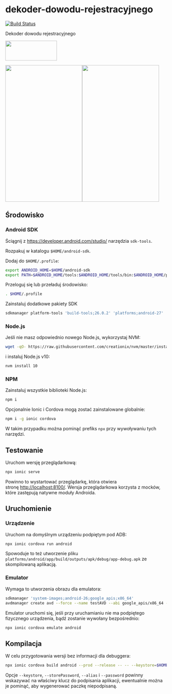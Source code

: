 # dekoder-dowodu-rejestracyjnego

<!-- markdownlint-disable MD013 -->
[![Build Status](https://secure.travis-ci.org/dex4er/dekoder-dowodu-rejestracyjnego.svg)](http://travis-ci.org/dex4er/dekoder-dowodu-rejestracyjnego)
<!-- markdownlint-enable MD013 -->

Dekoder dowodu rejestracyjnego

<!-- markdownlint-disable MD013 MD033 -->
[<img height='62' width='161' src='https://play.google.com/intl/en_us/badges/images/generic/pl_badge_web_generic.png'/>](https://play.google.com/store/apps/details?id=com.github.dex4er.dekoder_dowodu_rejestracyjnego)

<img height='427' width='240' src='https://raw.githubusercontent.com/dex4er/dekoder-dowodu-rejestracyjnego/master/resources/android/store/screenshot-1.png'><img height='427' width='240' src='https://raw.githubusercontent.com/dex4er/dekoder-dowodu-rejestracyjnego/master/resources/android/store/screenshot-2.png'>
<!-- markdownlint-enable MD013 MD033 -->

## Środowisko

### Android SDK

Ściągnij z <https://developer.android.com/studio/> narzędzia `sdk-tools`.

Rozpakuj w katalogu `$HOME/android-sdk`.

Dodaj do `$HOME/.profile`:

```sh
export ANDROID_HOME=$HOME/android-sdk
export PATH=$ANDROID_HOME/tools:$ANDROID_HOME/tools/bin:$ANDROID_HOME/platform-tools:$PATH
```

Przeloguj się lub przeładuj środowisko:

```sh
. $HOME/.profile
```

Zainstaluj dodatkowe pakiety SDK

```sh
sdkmanager platform-tools 'build-tools;26.0.2' 'platforms;android-27'
```

### Node.js

Jeśli nie masz odpowiednio nowego Node.js, wykorzystaj NVM:

```sh
wget -qO- https://raw.githubusercontent.com/creationix/nvm/master/install.sh | bash
```

i instaluj Node.js v10:

```sh
nvm install 10
```

### NPM

Zainstaluj wszystkie biblioteki Node.js:

```sh
npm i
```

Opcjonalnie Ionic i Cordova mogą zostać zainstalowane globalnie:

```sh
npm i -g ionic cordova
```

W takim przypadku można pominąć prefiks `npx` przy wywoływaniu tych narzędzi.

## Testowanie

Uruchom wersję przeglądarkową:

```sh
npx ionic serve
```

Powinno to wystartować przeglądarkę, która otwiera
stronę <http://localhost:8100/>. Wersja przeglądarkowa korzysta z mocków, które
zastępują natywne moduły Androida.

## Uruchomienie

### Urządzenie

Uruchom na domyślnym urządzeniu podpiętym pod ADB:

```sh
npx ionic cordova run android
```

Spowoduje to też utworzenie pliku
`platforms/android/app/build/outputs/apk/debug/app-debug.apk` ze skompilowaną
aplikacją.

### Emulator

Wymaga to utworzenia obrazu dla emulatora:

```sh
sdkmanager 'system-images;android-26;google_apis;x86_64'
avdmanager create avd --force --name testAVD --abi google_apis/x86_64 --package 'system-images;android-26;google_apis;x86_64'
```

Emulator uruchomi się, jeśli przy uruchamianiu nie ma podpiętego fizycznego
urządzenia, bądź zostanie wywołany bezpośrednio:

```sh
npx ionic cordova emulate android
```

## Kompilacja

W celu przygotowania wersji bez informacji dla debuggera:

<!-- markdownlint-disable MD013 -->

```sh
npx ionic cordova build android --prod --release -- -- --keystore=$HOME/.android/debug.keystore --storePassword=android --alias=androiddebugkey --password=android
```

<!-- markdownlint-enable MD013 -->

Opcje `--keystore`, `--storePassword`, `--alias` i `--password` powinny
wskazywać na właściwy klucz do podpisania aplikacji, ewentualnie można je
pominąć, aby wygenerować paczkę niepodpisaną.
